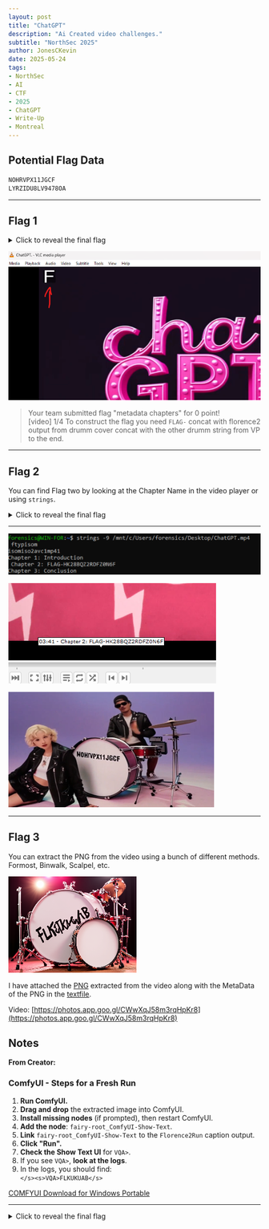 ```yaml
---
layout: post
title: "ChatGPT"
description: "Ai Created video challenges."
subtitle: "NorthSec 2025"
author: JonesCKevin
date: 2025-05-24
tags:
- NorthSec
- AI
- CTF
- 2025
- ChatGPT
- Write-Up
- Montreal
---
```


## Potential Flag Data

```md
NOHRVPX11JGCF
LYRZIDU8LV9478OA
```

---

## Flag 1

<details>
<summary>Click to reveal the final flag</summary>

```flag
FLAG-LYRZIDU8LV9478OA
```

</details>

![ChatGPT_Video_Still](1.png)

> Your team submitted flag "metadata chapters" for 0 point!  
> [video] 1/4 To construct the flag you need `FLAG-` concat with florence2 output from drumm cover concat with the other drumm string from VP to the end.

---

## Flag 2

You can find Flag two by looking at the Chapter Name in the video player or using `strings`.

<details>
<summary>Click to reveal the final flag</summary>

Chapter 2

```
flag
FLAG-HK28BQZ2RDFZ0N6F
```

</details>

---

![Image2](2.png)

![Image3](3.png)


![Image4](4.png)

---

## Flag 3

You can extract the PNG from the video using a bunch of different methods. Formost, Binwalk, Scalpel, etc.

![Image5](5.png)

I have attached the [PNG](5.png) extracted from the video along with the MetaData of the PNG in the [textfile](chatgpt_png.txt).

Video: [https://photos.app.goo.gl/CWwXqJ58m3rqHpKr8](https://photos.app.goo.gl/CWwXqJ58m3rqHpKr8)

## Notes

**From Creator:**

### ComfyUI - Steps for a Fresh Run

1. **Run ComfyUI.**
2. **Drag and drop** the extracted image into ComfyUI.
3. **Install missing nodes** (if prompted), then restart ComfyUI.
4. **Add the node**: `fairy-root_ComfyUI-Show-Text`.
5. **Link** `fairy-root_ComfyUI-Show-Text` to the `Florence2Run` caption output.
6. **Click "Run".**
7. **Check the Show Text UI** for `VQA>`.
8. If you see `VQA>`, **look at the logs**.
9. In the logs, you should find:  
    `</s><s>VQA>FLKUKUAB</s>`

[COMFYUI Download for Windows Portable](https://objects.githubusercontent.com/github-production-release-asset-2e65be/589831718/13676d9f-ae8f-4b2f-b64c-d1997e41d703?X-Amz-Algorithm=AWS4-HMAC-SHA256&X-Amz-Credential=releaseassetproduction%2F20250520%2Fus-east-1%2Fs3%2Faws4_request&X-Amz-Date=20250520T232118Z&X-Amz-Expires=300&X-Amz-Signature=33b17af60370d5be1d102a2817a04fb3aa9309e171bd0805b5196052c231c450&X-Amz-SignedHeaders=host&response-content-disposition=attachment%3B%20filename%3DComfyUI_windows_portable_nvidia.7z&response-content-type=application%2Foctet-stream)

---

<details>
<summary>Click to reveal the final flag</summary>

**Final Rebuilt:** `FLAG-FLKUKUABVPX11JGCF`

</details>